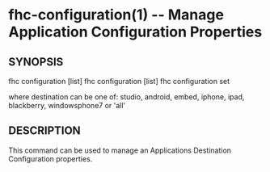 fhc-configuration(1) -- Manage Application Configuration Properties
===================================================================

## SYNOPSIS

fhc configuration [list] <app-id>
fhc configuration [list] <app-id> <destination>
fhc configuration set <app-id> <destination> <key> <value>

where destination can be one of: studio, android, embed, iphone, ipad, blackberry, windowsphone7 or 'all'
    
## DESCRIPTION

This command can be used to manage an Applications Destination Configuration properties.

